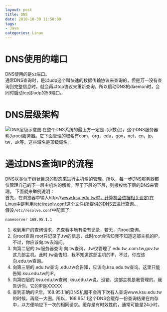 ```yaml
---
layout: post
title: DNS
date: 2018-10-30 11:50:00
tags:
- Java
categories: Linux
---
```


# DNS使用的端口
DNS使用的是`53`端口。    
通常DNS查询时，是以udp这个叫快速的数据传输协议来查询的，但是万一没有查询到完整信息时，就会再以tcp协议来重新查询。所以启动DNS的daemon时，会同时启动tcp即udp的53端口。

# DNS层级架构

![DNS层级示意图](http://cn.linux.vbird.org/linux_server/0350dns_files/dns_dot.gif)
在整个DNS系统的最上方一定是`.`(小数点)，这个DNS服务器称为root服务器。它下面管理的域名有com，org，edu，gov，net，cn，jp，tw，uk等。这些域名是顶级域名。

# 通过DNS查询IP的流程
DNS以类似于树状目录的形态来进行主机名的管理。所以，每一步DNS服务器都仅管理自己的下一层主机名的解析。至于下层的下层，则授权给下层的DNS来管理。
下面就来举例说明：    
首先，在浏览器中输入http://www.ksu.edu.tw时，计算机会依据相关设定(在Linux中是利用/etc/resolv.conf这个文件)所提供的DNS去进行查询。    
假设`/etc/resolve.conf`中配置了:
```bash
nameserver 168.95.1.1
```

1. 收到用户的查询请求，先查看本地有没有记录，若无，向root查询。
2. 向root查询
    root只记录了.tw的信息，此时root会告知我不知道这部主机的IP，不过，你应该向.tw去询问。
3. 向第二层的.tw服务器查询
    向.tw查询，.tw仅管理了.edu.tw,.com.tw,gov.tw这几部主机。此时.tw会告知，我不知道这部主机的IP，不过，你应该向.edu.tw查询。
4. 向第三层的.edu.tw查询
    .edu.tw会告知，应该向.ksu.edu.tw查询。这里只能告知.ksu.edu.tw的IP。
5. 向第四层的.ksu.edu.tw查询
    .ksu.edu.tw说，没错，这部主机是我管理的。我告诉你，它的IP是XXXXX
6. 查到正确的IP后，168.95.1.1的DNS机器不会再下次有人查询www.ksu.edu.tw的时候，再绕一大圈。所以，168.95.1.1这个DNS会缓存一份查询结果在内存中，以方便响应下一次的相同请求。缓存是有时效性的，通常可能是24小时。
